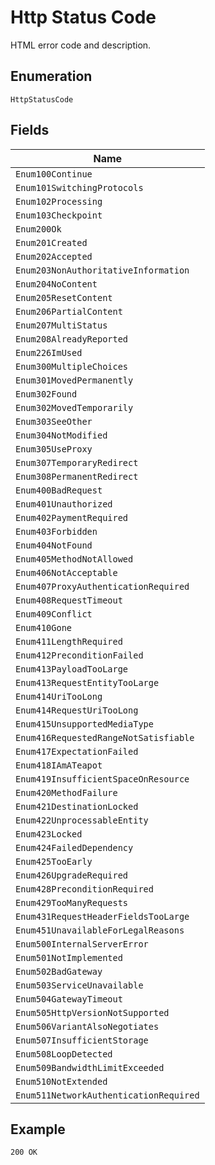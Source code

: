 
# Http Status Code

HTML error code and description.

## Enumeration

`HttpStatusCode`

## Fields

| Name |
|  --- |
| `Enum100Continue` |
| `Enum101SwitchingProtocols` |
| `Enum102Processing` |
| `Enum103Checkpoint` |
| `Enum200Ok` |
| `Enum201Created` |
| `Enum202Accepted` |
| `Enum203NonAuthoritativeInformation` |
| `Enum204NoContent` |
| `Enum205ResetContent` |
| `Enum206PartialContent` |
| `Enum207MultiStatus` |
| `Enum208AlreadyReported` |
| `Enum226ImUsed` |
| `Enum300MultipleChoices` |
| `Enum301MovedPermanently` |
| `Enum302Found` |
| `Enum302MovedTemporarily` |
| `Enum303SeeOther` |
| `Enum304NotModified` |
| `Enum305UseProxy` |
| `Enum307TemporaryRedirect` |
| `Enum308PermanentRedirect` |
| `Enum400BadRequest` |
| `Enum401Unauthorized` |
| `Enum402PaymentRequired` |
| `Enum403Forbidden` |
| `Enum404NotFound` |
| `Enum405MethodNotAllowed` |
| `Enum406NotAcceptable` |
| `Enum407ProxyAuthenticationRequired` |
| `Enum408RequestTimeout` |
| `Enum409Conflict` |
| `Enum410Gone` |
| `Enum411LengthRequired` |
| `Enum412PreconditionFailed` |
| `Enum413PayloadTooLarge` |
| `Enum413RequestEntityTooLarge` |
| `Enum414UriTooLong` |
| `Enum414RequestUriTooLong` |
| `Enum415UnsupportedMediaType` |
| `Enum416RequestedRangeNotSatisfiable` |
| `Enum417ExpectationFailed` |
| `Enum418IAmATeapot` |
| `Enum419InsufficientSpaceOnResource` |
| `Enum420MethodFailure` |
| `Enum421DestinationLocked` |
| `Enum422UnprocessableEntity` |
| `Enum423Locked` |
| `Enum424FailedDependency` |
| `Enum425TooEarly` |
| `Enum426UpgradeRequired` |
| `Enum428PreconditionRequired` |
| `Enum429TooManyRequests` |
| `Enum431RequestHeaderFieldsTooLarge` |
| `Enum451UnavailableForLegalReasons` |
| `Enum500InternalServerError` |
| `Enum501NotImplemented` |
| `Enum502BadGateway` |
| `Enum503ServiceUnavailable` |
| `Enum504GatewayTimeout` |
| `Enum505HttpVersionNotSupported` |
| `Enum506VariantAlsoNegotiates` |
| `Enum507InsufficientStorage` |
| `Enum508LoopDetected` |
| `Enum509BandwidthLimitExceeded` |
| `Enum510NotExtended` |
| `Enum511NetworkAuthenticationRequired` |

## Example

```
200 OK
```

